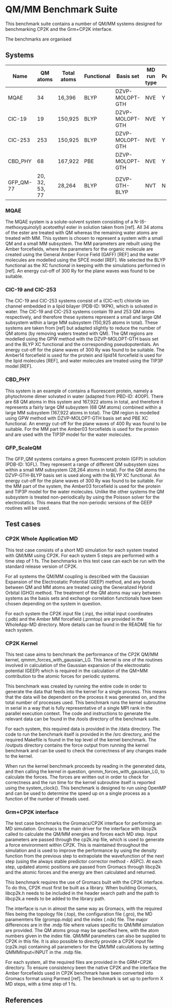 # QM/MM Benchmark Suite

This benchmark suite contains a number of QM/MM systems designed for benchmarking CP2K and the Grm+CP2K interface.

The benchmarks are organised 


## Systems

|Name      |QM atoms       |Total atoms |Functional  |Basis set       |MD run type  |Periodic?|
|----------|---------------|------------|------------|----------------|-------------|---------|
|MQAE      |34             |16,396      |BLYP	     |DZVP-MOLOPT-GTH |NVE          |Y        |
|ClC-19    |19             |150,925	    |BLYP	     |DZVP-MOLOPT-GTH |NVE	        |Y        |
|ClC-253   |253            |150,925	    |BLYP	     |DZVP-MOLOPT-GTH |NVE          |Y        |
|CBD_PHY   |68             |167,922	    |PBE         |DZVP-MOLOPT-GTH |NVE          |Y        |
|GFP_QM-77 |20, 32, 53, 77 |28,264      |BLYP        |DZVP-GTH-BLYP   |NVT          |N        |


### MQAE

The MQAE system is a solute-solvent system consisting of a N-(6-methoxyquinolyl)
acetoethyl ester in solution taken from [ref]. All 34 atoms of the ester are 
treated with QM whereas the remaining water atoms are treated with MM. This 
system is chosen to represent a system with a small QM and a small MM subsystem.
The MM parameters are rebuilt using the Amber forcefields, where the parameters 
for the organic molecule are created using the General Amber Force Field (GAFF) 
[REF] and the water molecules are modelled using the SPCE model [REF]. We 
selected the BLYP functional as the XC functional in keeping with the 
simulations performed in [ref]. An energy cut-off of 300 Ry for the plane waves
was found to be suitable.


### ClC-19 and ClC-253

The ClC-19 and ClC-253 systems consist of a (ClC-ec1) chloride ion channel
embedded in a lipid bilayer (PDB-ID: 1KPK), which is solvated in water. The
ClC-19 and ClC-253 systems contain 19 and 253 QM atoms respectively, and 
therefore these systems represent a small and large QM subsystem within a large
MM subsystem (150,925 atoms in total). These systems are taken from [ref] but 
adapted slightly to reduce the number of QM atoms (by removing waters treated 
with QM). The QM regions are modelled using the GPW method with the 
DZVP-MOLOPT-GTH basis set and the BLYP XC functional and the corresponding
pseudopotentials. An energy cut-off for the plane waves of 300 Ry was found to
be suitable. The Amber14 forcefield is used for the protein and lipid14 
forcefield is used for the lipid molecules [REF], and water molecules are 
treated using the TIP3P model [REF].

### CBD_PHY

This system is an example of contains a fluorescent protein, namely a 
phytochrome dimer solvated in water (adapted from PBD-ID: 4O0P). There are 68 QM
atoms in this system and 167,922 atoms in total, and therefore it represents a 
fairly large QM subsystem (68 QM atoms) combined within a large MM subsystem 
(167,922 atoms in total). The QM region is modelled using GPW method with 
DZVP-MOLOPT-GTH basis set and PBE XC functional. An energy cut-off for the 
plane waves of 400 Ry was found to be suitable. For the MM part the Amber03
forcefields is used for the protein and are used with the TIP3P model for the 
water molecules. 

### GFP_ScaleQM

The GFP_QM systems contains a green fluorescent protein (GFP) in solution
(PDB-ID: 1GFL). They represent a range of different QM subsystem sizes within a
small MM subsystem (28,264 atoms in total). For the QM atoms the DZVP-GTH-BLYP 
basis set is used along with the BLYP XC functional. An energy cut-off for the 
plane waves of 300 Ry was found to be suitable. For the MM part of the system, 
the Amber03 forcefield is used for the protein and TIP3P model for the water 
molecules. Unlike the other systems the QM subsystem is treated non-periodically
by using the Poisson solver for the electrostatics. This means that the 
non-periodic versions of the GEEP routines will be used.

## Test cases

### CP2K Whole Application MD

This test case consists of a short MD simulation for each system treated with 
QM/MM using CP2K. For each system 5 steps are performed with a time step of 1
fs. The benchmarks in this test case can each be run with the standard release
version of CP2K.

For all systems the QM/MM coupling is described with the Gaussian Expansion of
the Electrostatic Potential (GEEP) method, and any bonds between QM and MM atoms
are treated using the Generalized Hybrid Orbital (GHO) method. The treatment of
the QM atoms may vary between systems as the basis sets and exchange correlation
functionals have been chosen depending on the system in question.

For each system the CP2K input file (.inp), the initial input coordinates (.pdb)
and the Amber MM forcefield (.prmtop) are provided in the WholeApp-MD directory.
More details can be found in the README file for each system. 

### CP2K Kernel

This test case aims to benchmark the performance of the CP2K QM/MM kernel, 
qmmm_forces_with_gaussian_LG. This kernel is one of the routines involved in 
calculation of the Gaussian expansion of the electrostatic potential (GEEP) 
which is required in the calculation of the QM+MM contribution to the atomic
forces for periodic systems.

This benchmark was created by running the entire code in order to generate the
data that feeds into the kernel for a single process. This means that the data
will be dependent on the process it was generated on, and the total number of
processes used. This benchmark runs the kernel subroutine in serial in a way 
that is fully representative of a single MPI rank in the parallel execution 
context. The code and instructions to generate the relevant data can be found
in the /tools directory of the benchmark suite.

For each system, this required data is provided in the /data directory. 
The code to run the benchmark itself is provided in the /src directory,
and the required Makefile is found in the top level of the kernel benchmark. 
The /outputs directory contains the force output from running the kernel
benchmark and can be used to check the correctness of any changes made to the
kernel. 

When run the kernel benchmark proceeds by reading in the generated data, and 
then calling the kernel in question, qmmm_forces_with_gaussian_LG, to calculate
the forces. The forces are written out in order to check for correctness and the
run time for the kernel subroutine itself is reported using the system_clock().
This benchmark is designed to run using OpenMP and can be used to determine the 
speed up on a single process as a function of the number of threads used.


### Grm+CP2K interface

The test case benchmarks the Gromacs/CP2K interface for performing an MD 
simulation. Gromacs is the main driver for the interface with libcp2k called to 
calculate the QM/MM energies and forces each MD step. Input parameters are
passed through the cp2k.inp file, which is used to generate a force environment
within CP2K. This is maintained throughout the simulation and is used to improve 
the performance by using the density function from the previous step to 
extrapolate the wavefunction of the next step (using the always stable 
predictor corrector method - ASPC). At each step, updated atomic positions 
are passed from Gromacs through libcp2k and the atomic forces and the energy 
are then calculated and returned.

This benchmark requires the use of Gromacs built with the CP2K interface. To do
this, CP2K must first be built as a library. When building Gromacs, libcp2k.h 
needs to be included in the header search path and the path to libcp2k.a needs 
to be added to the library path.

The interface is run in almost the same way as Gromacs, with the required files
being the topology file (.top), the configuration file (.gro), the MD
paramemters file (grompp.mdp) and the index (.ndx) file. The major differences
are in the .mdp file where values specific to QM/MM simulation are provided.
The QM atoms group may be specified here, with the atom numbers given in the
index file. QM/MM parameters can also be supplied to CP2K in this file. It is
also possible to directly provide a CP2K input file (cp2k.inp) containing all
parameters for the QM/MM calculations by setting QMMMInput=INPUT in the .mdp 
file.

For each system, all the required files are provided in the GRM+CP2K directory.
To ensure consistency been the native CP2K and the interface the Amber 
forcefields used in CP2K benchmark have been converted into Gromacs format using
Parmed [ref]. The benchmark is set up to perform X MD steps, with a time step of
1 fs.


## References